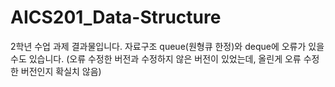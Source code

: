 # AICS201_Data-Structure

2학년 수업 과제 결과물입니다.
자료구조 queue(원형큐 한정)와 deque에 오류가 있을 수도 있습니다.
(오류 수정한 버전과 수정하지 않은 버전이 있었는데, 올린게 오류 수정한 버전인지 확실치 않음)
